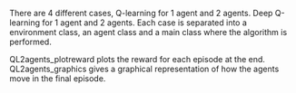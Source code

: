 There are 4 different cases, Q-learning for 1 agent and 2 agents. Deep Q-learning for 1 agent and 2 agents. Each case is separated into a environment class, an agent class and a main class where the algorithm is performed.

QL2agents_plotreward plots the reward for each episode at the end. QL2agents_graphics gives a graphical representation of how the agents move in the final episode.
